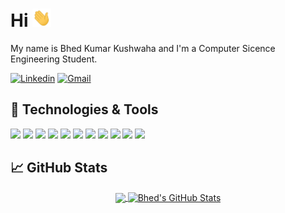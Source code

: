 # Hi <img src="wave.gif" width="30px">
My name is Bhed Kumar Kushwaha and I'm a Computer Sicence Engineering Student.

[![Linkedin](https://img.shields.io/badge/linkedin-%230077B5.svg?&style=for-the-badge&logo=linkedin&logoColor=white)](https://www.linkedin.com/in/bhed01/) [![Gmail](https://img.shields.io/badge/gmail-D14836?&style=for-the-badge&logo=gmail&logoColor=white)](mailto:kushwaha.ved@gmail.com)


## 🔧 Technologies & Tools
![](https://img.shields.io/badge/python%20-%2314354C.svg?&style=for-the-badge&logo=python&logoColor=white)
![](https://img.shields.io/badge/html5%20-%23E34F26.svg?&style=for-the-badge&logo=html5&logoColor=white)
![](https://img.shields.io/badge/django%20-%23092E20.svg?&style=for-the-badge&logo=django&logoColor=white)
![](https://img.shields.io/badge/css3%20-%231572B6.svg?&style=for-the-badge&logo=css3&logoColor=white)
![](https://img.shields.io/badge/javascript%20-%23323330.svg?&style=for-the-badge&logo=javascript&logoColor=%23F7DF1E)
![](https://img.shields.io/badge/c++%20-%2300599C.svg?&style=for-the-badge&logo=c%2B%2B&logoColor=white)
![](https://img.shields.io/badge/shell_script%20-%23121011.svg?&style=for-the-badge&logo=gnu-bash&logoColor=white)
![](https://img.shields.io/badge/c%20-%2300599C.svg?&style=for-the-badge&logo=c&logoColor=white)
![](https://img.shields.io/badge/bootstrap%20-%23563D7C.svg?&style=for-the-badge&logo=bootstrap&logoColor=white)
![](https://img.shields.io/badge/sqlite-%2307405e.svg?&style=for-the-badge&logo=sqlite&logoColor=white)
![](https://img.shields.io/badge/node.js%20-%2343853D.svg?&style=for-the-badge&logo=node.js&logoColor=white)

## &#x1f4c8; GitHub Stats

<p align="center">
  <a href="https://github.com/bhed01/bhed01" style="margin-bottom:0.5rem;">
    <img align="center" src="https://github-readme-stats.vercel.app/api/top-langs/?username=bhed01&layout=compact&langs_count=8&hide=jupyter%20notebook" />
  </a>
  <a href="https://github.com/bhed01/bhed01">
    <img align="center" src="https://github-readme-stats.vercel.app/api?username=bhed01&show_icons=true&line_height=27&count_private=true" alt="Bhed's GitHub Stats" />
  </a>
</p> 
